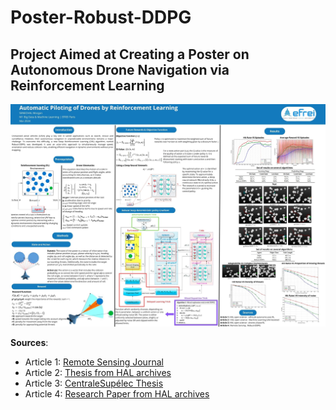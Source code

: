 # Poster-Robust-DDPG

## Project Aimed at Creating a Poster on Autonomous Drone Navigation via Reinforcement Learning

![Texte alternatif](Poster_image_Automatic_Piloting_of_Drones_by_Reinforcement_Learning.jpg "Poster")

**Sources**:
- Article 1: [Remote Sensing Journal](https://www.mdpi.com/journal/remotesensing)
- Article 2: [Thesis from HAL archives](https://pastel.hal.science/tel-03347567/file/2021UPSLM020.pdf)
- Article 3: [CentraleSupélec Thesis](https://centralesupelec.hal.science/tel-03889218/)
- Article 4: [Research Paper from HAL archives](https://hal.science/hal-02128006v1/file/CORES_2019.pdf)

